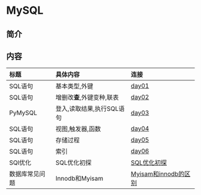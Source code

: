 # MySQL

## 简介

## 内容

标题|具体内容|连接
:--|:--|:--
SQL语句|基本类型,外键|[day01](day01.md)
SQL语句|增删改**查**,外键变种,联表|[day02](day02.md)
PyMySQL|登入,读取结果,执行SQL语句|[day03](day03.md)
SQL语句|视图,触发器,函数|[day04](day04.md)
SQL语句|存储过程|[day05](day05.md)
SQL语句|索引|[day06](day06.md)
SQl优化|SQL优化初探|[SQL优化初探](SQL优化初探.md)
数据库常见问题|Innodb和Myisam|[Myisam和innodb的区别](myisamandinnodb.md)
